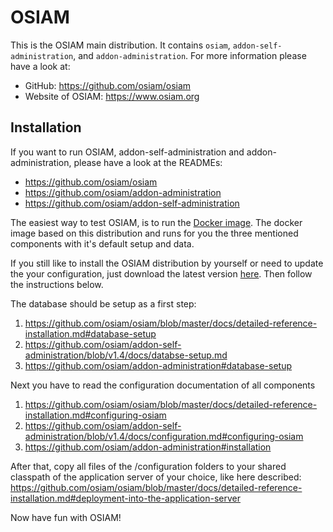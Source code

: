 # OSIAM

This is the OSIAM main distribution. It contains `osiam`,
`addon-self-administration`, and `addon-administration`. For
more information please have a look at:

- GitHub: https://github.com/osiam/osiam
- Website of OSIAM: https://www.osiam.org

## Installation

If you want to run OSIAM, addon-self-administration and
addon-administration, please have a look at the READMEs:

- https://github.com/osiam/osiam
- https://github.com/osiam/addon-administration
- https://github.com/osiam/addon-self-administration

The easiest way to test OSIAM, is to run the [Docker image](https://github.com/osiam/docker-image).
The docker image based on this distribution and runs for you the three
mentioned components with it's default setup and data.

If you still like to install the OSIAM distribution by yourself or need to
update the your configuration, just download the latest version
[here](https://github.com/osiam/osiam/releases). Then follow the instructions
below.

The database should be setup as a first step:

1. https://github.com/osiam/osiam/blob/master/docs/detailed-reference-installation.md#database-setup
2. https://github.com/osiam/addon-self-administration/blob/v1.4/docs/databse-setup.md
3. https://github.com/osiam/addon-administration#database-setup

Next you have to read the configuration documentation of all components

1. https://github.com/osiam/osiam/blob/master/docs/detailed-reference-installation.md#configuring-osiam
2. https://github.com/osiam/addon-self-administration/blob/v1.4/docs/configuration.md#configuring-osiam
3. https://github.com/osiam/addon-administration#installation

After that, copy all files of the /configuration folders to your shared
classpath of the application server of your choice, like here described:
https://github.com/osiam/osiam/blob/master/docs/detailed-reference-installation.md#deployment-into-the-application-server

Now have fun with OSIAM!
